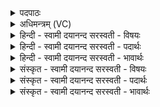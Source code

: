 <details><summary>पदपाठः</summary>

सु॒प॒र्ण इति॑ सुऽप॒र्णः। पा॒र्ज॒न्यः। आ॒तिः। वा॒ह॒सः। दर्वि॑देति॒ दर्वि॑ऽदा। ते। वा॒यवे॑। बृह॒स्पत॑ये। वा॒चः। पत॑ये। पै॒ङ्ग॒रा॒ज इति॑ पैङ्गऽरा॒जः। अ॒ल॒जः। आ॒न्त॒रि॒क्षः। प्ल॒वः। म॒द्गुः। मत्स्यः॑। ते। न॒दी॒प॒तय॒ऽइति॑ नदीऽप॒तये॑। द्या॒वा॒पृ॒थि॒वीयः॑। कू॒र्मः। ३४।
</details>

<details><summary>अधिमन्त्रम् (VC)</summary>

- अग्न्यादयो देवताः
- प्रजापतिर्ऋषिः
- स्वराट्शक्वरी
- धैवतः
</details>

<details><summary>हिन्दी - स्वामी दयानन्द सरस्वती  - विषयः</summary>

फिर उसी विषय को अगले मन्त्र में कहा है ॥
</details>

<details><summary>हिन्दी - स्वामी दयानन्द सरस्वती  - पदार्थः</summary>

पदार्थान्वयभाषाः -  हे मनुष्यो ! तुम को जो (सुपर्णः) सुन्दर गिरने वा जानेवाला पक्षी वह (पार्जन्यः) मेघ के समान गुणवाला जो (आतिः) आति नामवाला पक्षी (वाहसः) अजगर साँप (दर्विदा) और काठ को छिन्न-भिन्न करनेवाला पक्षी है, (ते) वे सब (वायवे) पवन के लिये (पैङ्गराजः) पैङ्गराज नाम का पक्षी (बृहस्पतये) बड़े-बड़े पदार्थों और (वाचः, पतये) वाणी की पालना करने हारे के लिये (अलजः) अलज पक्षी (आन्तरिक्षः) अन्तरिक्ष देवतावाला जो (प्लवः) जल में तरनेवाला बतक पक्षी (मद्गुः) जल का कौआ और (मत्स्यः) मछली हैं, (ते) वे सब (नदीपतये) समुद्र के लिये और जो (कूर्मः) कछुआ है, वह (द्यावापृथिवीयः) प्रकाश भूमि देवतावाला जानना चाहिये ॥३४ ॥
</details>

<details><summary>हिन्दी - स्वामी दयानन्द सरस्वती  - भावार्थः</summary>

भावार्थभाषाः -  जो मेघ आदि के समान गुणवाले विशेष विशेष पशु पक्षी हैं, वे काम के उपयोग के लिये युक्त करने चाहियें ॥३४ ॥
</details>

<details><summary>संस्कृत - स्वामी दयानन्द सरस्वती  - विषयः</summary>

पुनस्तमेव विषयमाह ॥
</details>

<details><summary>संस्कृत - स्वामी दयानन्द सरस्वती  - पदार्थः</summary>

पदार्थान्वयभाषाः -  हे मनुष्याः ! युष्माभिर्यः सुपर्णः स पार्जन्यो य आतिर्वाहसो दर्विदा च ते वायवे पैङ्गराजो बृहस्पतये वाचस्पतयेऽलज आन्तरिक्षो ये प्लवो मद्गुर्मत्स्यश्च ते नदीपतये यः कूर्मः स द्यावापृथिवीयश्च विज्ञेयाः ॥३४ ॥
</details>

<details><summary>संस्कृत - स्वामी दयानन्द सरस्वती  - भावार्थः</summary>

भावार्थभाषाः -  ये मेघादितुल्यगुणाः पशुपक्षिविशेषाः सन्ति, ते कार्योपयोगाय नियोजनीयाः ॥३४ ॥
</details>